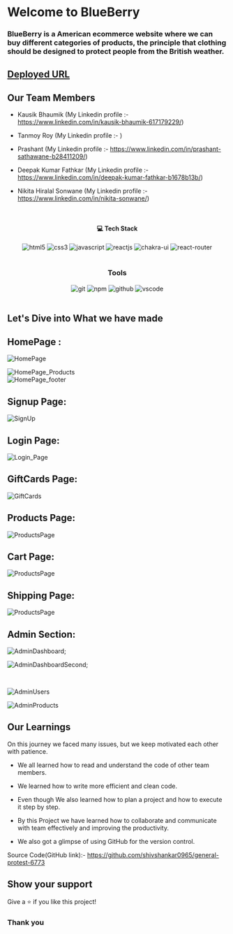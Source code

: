 # Welcome to BlueBerry
<h3>BlueBerry is a American ecommerce website where we can buy different categories of products, the principle that clothing should be designed to protect people from the British weather.</h3>

## [Deployed URL]( )

## Our Team Members

- Kausik Bhaumik (My Linkedin profile :- https://www.linkedin.com/in/kausik-bhaumik-617179229/)

- Tanmoy Roy (My Linkedin profile :- )

- Prashant  (My Linkedin profile :- https://www.linkedin.com/in/prashant-sathawane-b28411209/)

- Deepak Kumar Fathkar (My Linkedin profile :- https://www.linkedin.com/in/deepak-kumar-fathkar-b1678b13b/)

- Nikita Hiralal Sonwane (My Linkedin profile :- https://www.linkedin.com/in/nikita-sonwane/)
<br/>

<h4 align="center">💻 Tech Stack</h4>
 <div align="center">
 <img src="https://img.shields.io/badge/html5-%23E34F26.svg?style=for-the-badge&logo=html5&logoColor=white" align="center" alt="html5">
 <img src = "https://img.shields.io/badge/css3-%231572B6.svg?style=for-the-badge&logo=css3&logoColor=white" align="center" alt="css3">
 <img src="https://img.shields.io/badge/javascript-%23323330.svg?style=for-the-badge&logo=javascript&logoColor=%23F7DF1E"  align="center" alt="javascript" />
 <img src="https://img.shields.io/badge/React-20232A?style=for-the-badge&logo=react&logoColor=61DAFB"  align="center" alt="reactjs" />
   <img src = "https://img.shields.io/badge/chakra ui-%234ED1C5.svg?style=for-the-badge&logo=chakraui&logoColor=white" align="center" alt="chakra-ui"/>
  <img src="https://img.shields.io/badge/React_Router-CA4245?style=for-the-badge&logo=react-router&logoColor=white"  align="center" alt="react-router" />
</div>
<br/>



<div align="center"><h3 align="center">Tools</h3> 
   <img src="https://img.shields.io/badge/netlify-%23000000.svg?style=for-the-badge&logo=netlify&logoColor=#00C7B7" align="center" alt="git"/>
  <img src = "https://img.shields.io/badge/NPM-%23000000.svg?style=for-the-badge&logo=npm&logoColor=white" align="center" alt="npm">
  <img src="https://img.shields.io/badge/GitHub-100000?style=for-the-badge&logo=github&logoColor=white"  align="center" alt="github"/>
   <img src="https://img.shields.io/badge/Visual%20Studio-5C2D91.svg?style=for-the-badge&logo=visual-studio&logoColor=white"  align="center" alt="vscode"/>
    
      
</div>
<br/>

## Let's Dive into What we have made

## HomePage :
![HomePage](https://github.com/shivshankar0965/general-protest-6773/blob/main/screenshots/indiwebmall/home_gift_cards.png)
<br/>

![HomePage_Products](https://github.com/shivshankar0965/general-protest-6773/blob/main/screenshots/indiwebmall/Home_products.png)
<br/>
![HomePage_footer](https://github.com/shivshankar0965/general-protest-6773/blob/main/screenshots/indiwebmall/footer_section.png?raw=true)
<br/>
## Signup Page: 
![SignUp](https://github.com/shivshankar0965/general-protest-6773/blob/main/screenshots/indiwebmall/signup.png?raw=true)
<br/>

## Login Page:

![Login_Page](https://github.com/shivshankar0965/general-protest-6773/blob/main/screenshots/indiwebmall/login.jpg?raw=true)
<br/>

## GiftCards Page:
![GiftCards](https://github.com/shivshankar0965/general-protest-6773/blob/main/screenshots/indiwebmall/gift_cards.png?raw=true)
<br/>

## Products Page:

![ProductsPage](https://github.com/shivshankar0965/general-protest-6773/blob/main/screenshots/indiwebmall/Products%20list.png?raw=true)
<br/>

## Cart Page:

![ProductsPage](https://github.com/shivshankar0965/indiwebmall/blob/main/screenshots/indiwebmall/cart%20page.png?raw=true)
<br/>

## Shipping Page:

![ProductsPage](https://github.com/shivshankar0965/indiwebmall/blob/main/screenshots/indiwebmall/shipping_cart.png?raw=true)
<br/>
## Admin Section:

![AdminDashboard](https://github.com/shivshankar0965/general-protest-6773/blob/main/screenshots/indiwebmall/admin_dashboard1.png?raw=true);
<br/>

![AdminDashboardSecond](https://github.com/shivshankar0965/general-protest-6773/blob/main/screenshots/indiwebmall/admin_dashboard.png?raw=true);

<br/>

![AdminUsers](https://github.com/shivshankar0965/general-protest-6773/blob/main/screenshots/indiwebmall/admin_users.png?raw=true)
<br/>

![AdminProducts](https://github.com/shivshankar0965/general-protest-6773/blob/main/screenshots/indiwebmall/admin_products%20(2).png?raw=true)
<br/>
## Our Learnings
On this journey we faced many issues, but we keep motivated each other with patience. 

- We all learned how to read and understand the code of other team members.

- We learned how to write more efficient and clean code.

- Even though  We also learned how to plan a project and how to execute it step by step.

- By this Project we have learned how to collaborate and communicate with team effectively and improving the productivity.

- We also got a glimpse of using GitHub for the version control.

Source Code(GitHub link):- https://github.com/shivshankar0965/general-protest-6773

## Show your support

Give a ⭐️ if you like this project!

### Thank you

